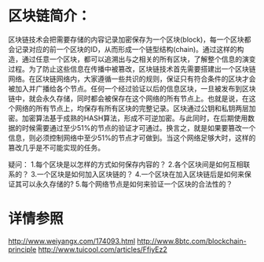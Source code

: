 # 区块链简介：

区块链技术会把需要存储的内容记录加密保存为一个区块(block)，每一个区块都会记录对应的前一个区块的ID，从而形成一个链型结构(chain)。通过这样的构造，通过任意一个区块，都可以追溯出与之相关的所有区块，了解整个信息的演变过程。为了防止这些信息在传播中被篡改，区块链技术首先需要搭建出一个区块链网络。在区块链网络内，大家遵循一些共识的规则，保证只有符合条件的区块才会被加入并广播给各个节点。任何一个经过验证以后的信息区块，一旦被发布到区块链中，就会永久存储，同时都会被保存在这个网络的所有节点上。也就是说，在这个网络的所有节点上，均保存有所有区块的完整记录。区块通过公钥和私钥两层加密。加密算法基于成熟的HASH算法，形成不可逆加密。与此同时，在后期使用数据的时候需要通过至少51%的节点的验证才可通过。换言之，就是如果要篡改一个信息，则必须控制网络中至少51%的节点才可做到。当这个网络足够大时，这样的篡改几乎是不可能实现的任务。

疑问：
1.每个区块是以怎样的方式如何保存内容的？
2.各个区块间是如何互相联系的？
3.一个区块是如何加入区块链的？
4.一个区块在加入区块链后是如何来保证其可以永久存储的?
5.每个网络节点是如何来验证一个区块的合法性的？

# 详情参照
http://www.weiyangx.com/174093.html
http://www.8btc.com/blockchain-principle
http://www.tuicool.com/articles/FfiyEz2